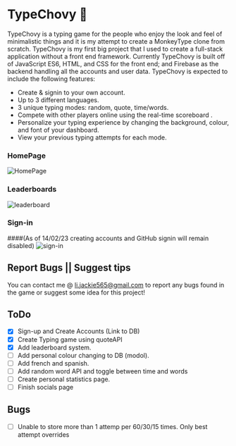 # TypeChovy :dolphin:
TypeChovy is a typing game for the people who enjoy the look and feel of minimalistic things and it is my attempt to create a MonkeyType clone from scratch.
TypeChovy is my first big project that I used to create a full-stack application without a front end framework. Currently TypeChovy is built off of JavaScript ES6, HTML, and CSS for the front end; and Firebase as the backend handling all the accounts and user data.
TypeChovy is expected to include the following features:

- Create & signin to your own account.
- Up to 3 different languages.
- 3 unique typing modes: random, quote, time/words.
- Compete with other players online using the real-time scoreboard .
- Personalize your typing experience by changing the background, colour, and font of your dashboard.
- View your previous typing attempts for each mode.

### HomePage
![HomePage](https://user-images.githubusercontent.com/102015496/218358576-9273d7aa-12d6-4b37-b8a5-21a3cf01d76e.jpg)
### Leaderboards
![leaderboard](https://user-images.githubusercontent.com/102015496/218358597-6ae746c2-a9c8-43b2-8f7e-2c3822c2b708.jpg)
### Sign-in
####(As of 14/02/23 creating accounts and GitHub signin will remain disabled)
![sign-in](https://user-images.githubusercontent.com/102015496/218359198-632bc524-aa3b-45af-a217-abe72e22cf4a.jpg)

## Report Bugs || Suggest tips
You can contact me @ li.jackie565@gmail.com to report any bugs found in the game or suggest some idea for this project! 

## ToDo
- [x] Sign-up and Create Accounts (Link to DB)
- [x] Create Typing game using quoteAPI
- [x] Add leaderboard system.
- [ ] Add personal colour changing to DB (modol).
- [ ] Add french and spanish.
- [ ] Add random word API and toggle between time and words
- [ ] Create personal statistics page.
- [ ] Finish socials page

## Bugs
- [ ] Unable to store more than 1 attemp per 60/30/15 times. Only best attempt overrides
